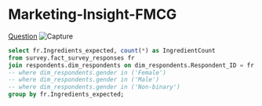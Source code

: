# Marketing-Insight-FMCG

[Question](https://codebasics.io/challenge/codebasics-resume-project-challenge/9)
![Capture](https://github.com/dzvlhakimi/Marketing-Insight-FMCG/assets/156594044/b1a1e8f0-f726-40ad-bb18-fc1c817d6522)


```SQL
select fr.Ingredients_expected, count(*) as IngredientCount
from survey.fact_survey_responses fr
join respondents.dim_respondents on dim_respondents.Respondent_ID = fr.Respondent_ID
-- where dim_respondents.gender in ('Female')
-- where dim_respondents.gender in ('Male')
-- where dim_respondents.gender in ('Non-binary')
group by fr.Ingredients_expected;
```

